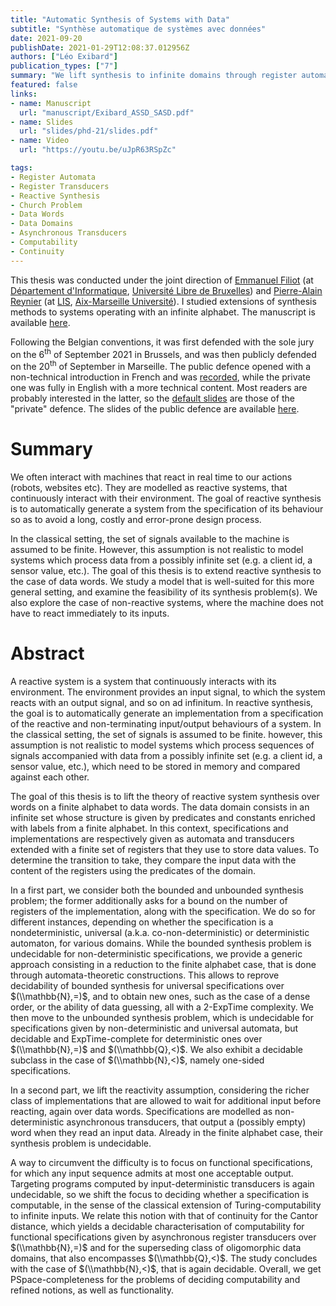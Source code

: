 ```yaml
---
title: "Automatic Synthesis of Systems with Data"
subtitle: "Synthèse automatique de systèmes avec données"
date: 2021-09-20
publishDate: 2021-01-29T12:08:37.012956Z
authors: ["Léo Exibard"]
publication_types: ["7"]
summary: "We lift synthesis to infinite domains through register automata, targeting register transducers or computable implementations."
featured: false
links:
- name: Manuscript
  url: "manuscript/Exibard_ASSD_SASD.pdf"
- name: Slides
  url: "slides/phd-21/slides.pdf"
- name: Video
  url: "https://youtu.be/uJpR63RSpZc"

tags:
- Register Automata
- Register Transducers
- Reactive Synthesis
- Church Problem
- Data Words
- Data Domains
- Asynchronous Transducers
- Computability
- Continuity
---
```

This thesis was conducted under the joint direction of [Emmanuel Filiot](http://www.ulb.ac.be/di/ssd/filiot/) (at [Département d'Informatique](http://www.ulb.ac.be/facs/sciences/info/), [Université Libre de Bruxelles](http://www.ulb.ac.be/)) and [Pierre-Alain Reynier](http://pageperso.lif.univ-mrs.fr/~pierre-alain.reynier/) (at [LIS](http://www.lis-lab.fr/), [Aix-Marseille Université](https://www.univ-amu.fr/)). I studied extensions of synthesis methods to systems operating with an infinite alphabet. The manuscript is available [here](../../files/Exibard_ASSD_SASD.pdf).

Following the Belgian conventions, it was first defended with the sole jury on the 6<sup>th</sup> of September 2021 in Brussels, and was then publicly defended on the 20<sup>th</sup> of September in Marseille. The public defence opened with a non-technical introduction in French  and was [recorded](https://youtu.be/uJpR63RSpZc), while the private one was fully in English with a more technical content. Most readers are probably interested in the latter, so the [default slides](../../slides/phd-21/slides.pdf) are those of the "private" defence. The slides of the public defence are available [here](../../slides/phd-21/slides_publique.pdf).

# Summary
We often interact with machines that react in real time to our actions (robots, websites etc). They are modelled as reactive systems, that continuously interact with their environment. The goal of reactive synthesis is to automatically generate a system from the specification of its behaviour so as to avoid a long, costly and error-prone design process.

In the classical setting, the set of signals available to the machine is assumed to be finite. However, this assumption is not realistic to model systems which process data from a possibly infinite set (e.g. a client id, a sensor value, etc.). The goal of this thesis is to extend reactive synthesis to the case of data words. We study a model that is well-suited for this more general setting, and examine the feasibility of its synthesis problem(s). We also explore the case of non-reactive systems, where the machine does not have to react immediately to its inputs.
# Abstract
A reactive system is a system that continuously interacts with its environment. The environment provides an input signal, to which the system reacts with an output signal, and so on ad infinitum. In reactive synthesis, the goal is to automatically generate an implementation from a specification of the reactive and non-terminating input/output behaviours of a system. In the classical setting, the set of signals is assumed to be finite. however, this assumption is not realistic to model systems which process sequences of signals accompanied with data from a possibly infinite set (e.g. a client id, a sensor value, etc.), which need to be stored in memory and compared against each other.

The goal of this thesis is to lift the theory of reactive system synthesis over words on a finite alphabet to data words. The data domain consists in an infinite set whose structure is given by predicates and constants enriched with labels from a finite alphabet. In this context, specifications and implementations are respectively given as automata and transducers extended with a finite set of registers that they use to store data values. To determine the transition to take, they compare the input data with the content of the registers using the predicates of the domain.


In a first part, we consider both the bounded and unbounded synthesis problem; the former additionally asks for a bound on the number of registers of the implementation, along with the specification. We do so for different instances, depending on whether the specification is a nondeterministic, universal (a.k.a. co-non-deterministic) or deterministic automaton, for various domains.
While the bounded synthesis problem is undecidable for non-deterministic specifications, we provide a generic approach consisting in a reduction to the finite alphabet case, that is done through automata-theoretic constructions. This allows to reprove decidability of bounded synthesis for universal specifications over $(\\mathbb{N},=)$, and to obtain new ones, such as the case of a dense order, or the ability of data guessing, all with a 2-ExpTime complexity.
We then move to the unbounded synthesis problem, which is undecidable for specifications given by non-deterministic and universal automata, but decidable and ExpTime-complete for deterministic ones over $(\\mathbb{N},=)$ and $(\\mathbb{Q},<)$. We also exhibit a decidable subclass in the case of $(\\mathbb{N},<)$, namely one-sided specifications.


In a second part, we lift the reactivity assumption, considering the richer class of implementations that are allowed to wait for additional input before reacting, again over data words. Specifications are modelled as non-deterministic asynchronous transducers, that output a (possibly empty) word when they read an input data. Already in the finite alphabet case, their synthesis problem is undecidable.

A way to circumvent the difficulty is to focus on functional specifications, for which any input sequence admits at most one acceptable output. Targeting programs computed by input-deterministic transducers is again undecidable, so we shift the focus to deciding whether a specification is computable, in the sense of the classical extension of Turing-computability to infinite inputs. We relate this notion with that of continuity for the Cantor distance, which yields a decidable characterisation of computability for functional specifications given by asynchronous register transducers over $(\\mathbb{N},=)$ and for the superseding class of oligomorphic data domains, that also encompasses $(\\mathbb{Q},<)$. The study concludes with the case of $(\\mathbb{N},<)$, that is again decidable. Overall, we get PSpace-completeness for the problems of deciding computability and refined notions, as well as functionality.
